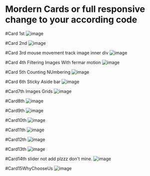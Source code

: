 # Mordern Cards or full responsive change to your according code

#Card 1st
![image](https://github.com/user-attachments/assets/a4545cef-b41e-49ba-800f-abdec0720c7f)

#Card 2nd 
![image](https://github.com/user-attachments/assets/58b8f16e-a980-40b4-97b7-7bbccec3fc6f)

#Card 3rd mouse movement track image inner div
![image](https://github.com/user-attachments/assets/c4879f5e-a4c4-40c2-8c11-936e26188a9a)

#Card 4th Filtering Images With fermar motion
![image](https://github.com/user-attachments/assets/ce468945-7758-4c13-9ae2-ca8ea592f043)

#Card 5th Counting NUmbering
![image](https://github.com/user-attachments/assets/1608e6f9-3972-46c7-b516-cc5c10803926)

#Card 6th Sticky Aside bar
![image](https://github.com/user-attachments/assets/21c89828-0e32-4d19-8601-2b726531cf51)

#Card7th Images Grids
![image](https://github.com/user-attachments/assets/94b4492b-3ad2-4757-a23a-549020487496)

#Card8th 
![image](https://github.com/user-attachments/assets/35df9b71-9ecb-4c70-b9ed-6a7a7531079d)

#Card9th
![image](https://github.com/user-attachments/assets/5267b9d1-48f0-4f2a-8d8a-b0f036b69982)

#Card10th
![image](https://github.com/user-attachments/assets/be631f79-2dd7-4ce0-ba6e-00c66c254ea4)

#Card11th
![image](https://github.com/user-attachments/assets/9120da71-5cea-4041-b412-e5952f467898)

#Card12th
![image](https://github.com/user-attachments/assets/957b77c7-a5e8-4482-806a-81385f14cb7c)

#Card13th
![image](https://github.com/user-attachments/assets/8088c8f6-3f49-40d9-aad1-403bbcf1e722)

#Card14th slider not add plzzz don't mine.
![image](https://github.com/user-attachments/assets/223120af-04a2-4eed-8693-4cb9ec7c949f)

#Card15WhyChooseUs
![image](https://github.com/user-attachments/assets/d17d8a23-4493-4ad9-84b5-2d9c794a4c32)







